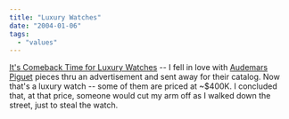 ```yaml
---
title: "Luxury Watches"
date: "2004-01-06"
tags: 
  - "values"
---
```


[It's Comeback Time for Luxury Watches](http://www.nytimes.com/2004/01/06/business/06watch.html?ex=1388811600&en=69abdca90ef7e857&ei=5007&partner=USERLAND "It's Comeback Time for Luxury Watches") -- I fell in love with [Audemars Piguet](http://www.audemarspiguet.com/home.html#) pieces thru an advertisement and sent away for their catalog. Now that's a luxury watch -- some of them are priced at ~$400K. I concluded that, at that price, someone would cut my arm off as I walked down the street, just to steal the watch.
